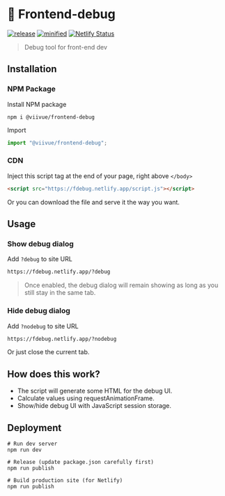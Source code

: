 # 🐛 Frontend-debug

[![release](https://badgen.net/github/release/viivue/frontend-debug/)](https://github.com/viivue/frontend-debug/releases/latest)
[![minified](https://badgen.net/badge/minified/13KB/cyan)](https://www.jsdelivr.com/package/gh/viivue/frontend-debug)
[![Netlify Status](https://api.netlify.com/api/v1/badges/2eb250dd-cab2-4e06-8996-df32cf606042/deploy-status)](https://app.netlify.com/sites/fdebug/deploys)

> Debug tool for front-end dev

## Installation

### NPM Package

Install NPM package

```shell
npm i @viivue/frontend-debug
```

Import

```js
import "@viivue/frontend-debug";
```

### CDN

Inject this script tag at the end of your page, right above `</body>`

```html
<script src="https://fdebug.netlify.app/script.js"></script>
```

Or you can download the file and serve it the way you want.

## Usage

### Show debug dialog

Add `?debug` to site URL

```html
https://fdebug.netlify.app/?debug
```

> Once enabled, the debug dialog will remain showing as long as you still stay in the same tab.

### Hide debug dialog

Add `?nodebug` to site URL

```html
https://fdebug.netlify.app/?nodebug
```

Or just close the current tab.

## How does this work?

- The script will generate some HTML for the debug UI.
- Calculate values using requestAnimationFrame.
- Show/hide debug UI with JavaScript session storage.

## Deployment

```shell
# Run dev server
npm run dev

# Release (update package.json carefully first)
npm run publish

# Build production site (for Netlify)
npm run publish
```